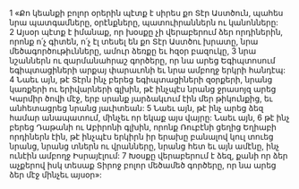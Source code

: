 1 «Քո կեանքի բոլոր օրերին պէտք է սիրես քո Տէր Աստծուն, պահես նրա պատգամները, օրէնքները, պատուիրաններն ու կանոնները: 2 Այսօր պէտք է իմանաք, որ խօսքը չի վերաբերում ձեր որդիներին, որոնք ո՛չ գիտեն, ո՛չ էլ տեսել են քո Տէր Աստծու խրատը, նրա մեծագործութիւնները, ամուր ձեռքը եւ հզօր բազուկը, 3 նրա նշաններն ու զարմանահրաշ գործերը, որ նա արեց Եգիպտոսում եգիպտացիների արքայ փարաւոնի եւ նրա ամբողջ երկրի հանդէպ: 4 Նաեւ այն, թէ Տէրն ինչ բերեց եգիպտացիների զօրքերի, նրանց կառքերի ու երիվարների գլխին, թէ ինչպէս նրանց ջրասոյզ արեց Կարմիր ծովի մէջ, երբ սրանք յարձակւում էին մեր թիկունքից, եւ անհետացրեց նրանց յաւիտեան: 5 Նաեւ այն, թէ ինչ արեց ձեզ համար անապատում, մինչեւ որ եկաք այս վայրը: Նաեւ այն, 6 թէ ինչ բերեց Դաթանի ու Աբիրոնի գլխին, որոնք Ռուբէնի ցեղից Եղիաբի որդիներն էին, թէ ինչպէս երկիրն իր երախը բանալով կուլ տուեց նրանց, նրանց տներն ու վրանները, նրանց հետ եւ այն ամէնը, ինչ ունէին ամբողջ Իսրայէլում: 7 Խօսքը վերաբերում է ձեզ, քանի որ ձեր աչքերով իսկ տեսաք Տիրոջ բոլոր մեծամեծ գործերը, որ նա արեց ձեր մէջ մինչեւ այսօր»:
